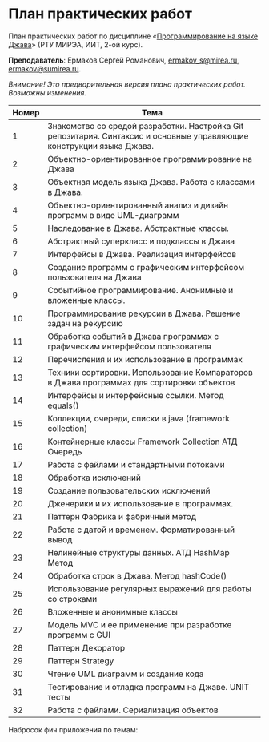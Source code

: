 # План практических работ
План практических работ по дисциплине «[Программирование на языке Джава](https://online-edu.mirea.ru/course/view.php?id=4053)» (РТУ МИРЭА, ИИТ, 2-ой курс).

**Преподаватель**: Ермаков Сергей Романович, ermakov_s@mirea.ru, ermakov@sumirea.ru.

*Внимание! Это предварительная версия плана практических работ. Возможны изменения.*

| Номер | Тема                                                         |
| ----- | ------------------------------------------------------------ |
| 1     | Знакомство со средой  разработки. Настройка Git  репозитария. Синтаксис и основные  управляющие конструкции языка Джава. |
| 2     | Объектно-ориентированное программирование на Джава           |
| 3     | Объектная модель языка  Джава. Работа с классами в Джава.    |
| 4     | Объектно-ориентированный  анализ и дизайн программ в виде UML-диаграмм |
| 5     | Наследование в Джава. Абстрактные  классы.                   |
| 6     | Абстрактный суперкласс и подклассы в Джава                   |
| 7     | Интерфейсы  в Джава. Реализация интерфейсов                  |
| 8     | Cоздание  программ с графическим интерфейсом пользователя на Джава |
| 9     | Событийное  программирование. Анонимные и вложенные классы.  |
| 10    | Программирование  рекурсии в Джава. Решение задач на рекурсию |
| 11    | Обработка событий в Джава программах с графическим  интерфейсом пользователя |
| 12    | Перечисления и их использование в программах                 |
| 13    | Техники  сортировки. Использование Компараторов в Джава программах для сортировки  объектов |
| 14    | Интерфейсы  и интерфейсные ссылки. Метод equals()            |
| 15    | Коллекции,  очереди, списки в java (framework collection)    |
| 16    | Контейнерные  классы Framework Collection АТД  Очередь       |
| 17    | Работа с файлами и стандартными потоками                     |
| 18    | Обработка  исключений                                        |
| 19    | Cоздание пользовательских исключений                         |
| 20    | Дженерики  и их использование в программах.                  |
| 21    | Паттерн  Фабрика и фабричный метод                           |
| 22    | Работа  с датой и временем. Форматированный вывод            |
| 23    | Нелинейные  структуры данных. АТД HashMap Метод              |
| 24    | Обработка  строк в Джава. Метод hashCode()                   |
| 25    | Использование  регулярных выражений для работы со строками   |
| 26    | Вложенные  и анонимные классы                                |
| 27    | Модель  MVC и ее применение при разработке программ с GUI    |
| 28    | Паттерн  Декоратор                                           |
| 29    | Паттерн Strategy                                             |
| 30    | Чтение  UML диаграмм и создание кода                         |
| 31    | Тестирование  и отладка программ на Джаве. UNIT тесты        |
| 32    | Работа  с файлами. Сериализация объектов                     |

Набросок фич приложения по темам:

